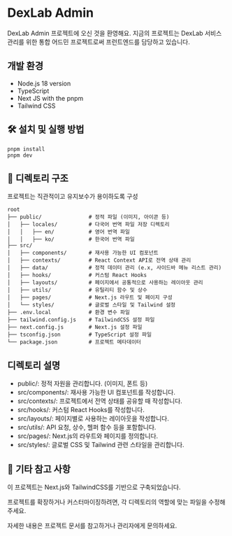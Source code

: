 # DexLab Admin

DexLab Admin 프로젝트에 오신 것을 환영해요. 지금의 프로젝트는 DexLab 서비스 관리를 위한 통합 어드민 프로젝트로써 프런트엔드를 담당하고 있습니다.

## 개발 환경
- Node.js 18 version
- TypeScript
- Next JS with the pnpm
- Tailwind CSS

## 🛠️ 설치 및 실행 방법

```
pnpm install
pnpm dev
```

## 📁 디렉토리 구조

프로젝트는 직관적이고 유지보수가 용이하도록 구성

```
root
├── public/               # 정적 파일 (이미지, 아이콘 등)
│   ├── locales/          # 다국어 번역 파일 저장 디렉토리
│   │   ├── en/           # 영어 번역 파일
│   │   ├── ko/           # 한국어 번역 파일
├── src/
│   ├── components/       # 재사용 가능한 UI 컴포넌트
│   ├── contexts/         # React Context API로 전역 상태 관리
│   ├── data/             # 정적 데이터 관리 (e.x, 사이드바 메뉴 리스트 관리)
│   ├── hooks/            # 커스텀 React Hooks
│   ├── layouts/          # 페이지에서 공통적으로 사용하는 레이아웃 관리
│   ├── utils/            # 유틸리티 함수 및 상수
│   ├── pages/            # Next.js 라우트 및 페이지 구성
│   └── styles/           # 글로벌 스타일 및 Tailwind 설정
├── .env.local            # 환경 변수 파일
├── tailwind.config.js    # TailwindCSS 설정 파일
├── next.config.js        # Next.js 설정 파일
├── tsconfig.json         # TypeScript 설정 파일
└── package.json          # 프로젝트 메타데이터
```

## 디렉토리 설명

- public/: 정적 자원을 관리합니다. (이미지, 폰트 등)
- src/components/: 재사용 가능한 UI 컴포넌트를 작성합니다.
- src/contexts/: 프로젝트에서 전역 상태를 공유할 때 작성합니다.
- src/hooks/: 커스텀 React Hooks를 작성합니다.
- src/layouts/: 페이지별로 사용하는 레이아웃을 작성합니다.
- src/utils/: API 요청, 상수, 헬퍼 함수 등을 포함합니다.
- src/pages/: Next.js의 라우트와 페이지를 정의합니다.
- src/styles/: 글로벌 CSS 및 Tailwind 관련 스타일을 관리합니다.


## 🌟 기타 참고 사항

이 프로젝트는 Next.js와 TailwindCSS를 기반으로 구축되었습니다.

프로젝트를 확장하거나 커스터마이징하려면, 각 디렉토리의 역할에 맞는 파일을 수정해주세요.

자세한 내용은 프로젝트 문서를 참고하거나 관리자에게 문의하세요.
